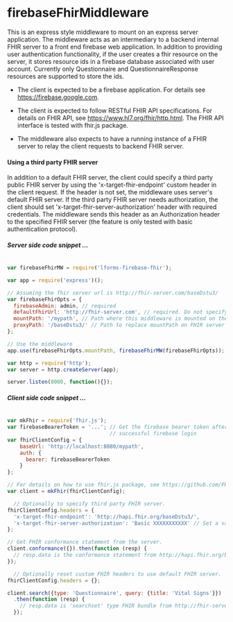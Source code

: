 # firebaseFhirMiddleware
This is an express style middleware to mount on an express server 
application. The middleware acts as an intermediary to a backend internal FHIR server to a front end
firebase web application. In addition to providing user authentication functionality,
if the user creates a fhir resource on the server, it stores resource ids in a firebase database 
associated with user account. Currently only Questionnaire and QuestionnaireResponse 
resources are supported to store the ids. 

* The client is expected to be a firebase application. For details see <https://firebase.google.com>.

* The client is expected to follow RESTful FHIR API specifications. 
For details on FHIR API, see <https://www.hl7.org/fhir/http.html>. The FHIR API 
interface is tested with fhir.js package. 

* The middleware also expects to have a running instance of a FHIR server to 
relay the client requests to backend FHIR server. 

#### Using a third party FHIR server
In addition to a default FHIR server, the client could specify a third party 
public FHIR server by using the 'x-target-fhir-endpoint' custom header in the client 
request. If the header is not set, the middleware uses server's default FHIR server.
If the third party FHIR server needs authorization, the client should set 
'x-target-fhir-server-authorization' header with required credentials. The middleware 
sends this header as an Authorization header to the specified FHIR server (the feature is 
only tested with basic authentication protocol).

##### Server side code snippet ...
```javascript

var firebaseFhirMW = require('lforms-firebase-fhir');

var app = require('express')();

// Assuming the fhir server url is http://fhir-server.com/baseDstu3/
var firebaseFhirOpts = {
  firebaseAdmin: admin, // required
  defaultFhirUrl: 'http://fhir-server.com', // required. Do not specify path here. Use proxyPath
  mountPath: '/mypath', // Path where this middleware is mounted on the server.
  proxyPath: '/baseDstu3/' // Path to replace mountPath on FHIR server http requests
};

// Use the middleware
app.use(firebaseFhirOpts.mountPath, firebaseFhirMW(firebaseFhirOpts));

var http = require('http');
var server = http.createServer(app);

server.listen(8080, function(){});
```
##### Client side code snippet ...
```javascript

var mkFhir = require('fhir.js');
var firebaseBearerToken = '...'; // Get the firebase bearer token after user's 
                                 // successful firebase login 
var fhirClientConfig = {
    baseUrl: 'http://localhost:8080/mypath',
    auth: {
      bearer: firebaseBearerToken 
    }
};

// For details on how to use fhir.js package, see https://github.com/FHIR/fhir.js
var client = mkFhir(fhirClientConfig);

  // Optionally to specify third party FHIR server.
fhirClientConfig.headers = {
  'x-target-fhir-endpoint': 'http://hapi.fhir.org/baseDstu3/',
  'x-target-fhir-server-authorization': 'Basic XXXXXXXXXXX' // Set a valid authorization
};

// Get FHIR conformance statement from the server.
client.conformance({}).then(function (resp) {
  // resp.data is the conformance statement from http://hapi.fhir.org/baseDstu3/
});

  // Optionally reset custom FHIR headers to use default FHIR server.
fhirClientConfig.headers = {};

client.search({type: 'Questionnaire', query: {title: 'Vital Signs'}})
  .then(function (resp) {
    // resp.data is 'searchset' type FHIR bundle from http://fhir-server.com/baseDstu3/. 
  });
```
